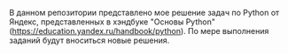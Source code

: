 В данном репозитории представлено мое решение задач по Python от Яндекс, представленных в хэндбуке "Основы Python" (https://education.yandex.ru/handbook/python).
По мере выполнения заданий будут вноситься новые решения.

